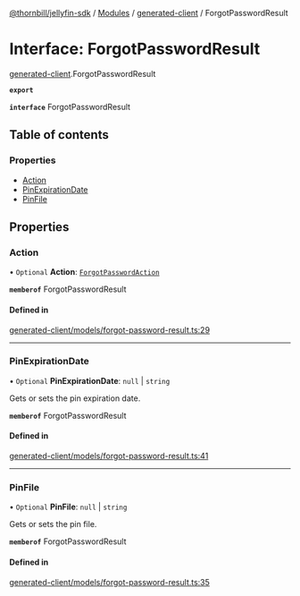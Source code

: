 [@thornbill/jellyfin-sdk](../README.md) / [Modules](../modules.md) / [generated-client](../modules/generated_client.md) / ForgotPasswordResult

# Interface: ForgotPasswordResult

[generated-client](../modules/generated_client.md).ForgotPasswordResult

**`export`**

**`interface`** ForgotPasswordResult

## Table of contents

### Properties

- [Action](generated_client.ForgotPasswordResult.md#action)
- [PinExpirationDate](generated_client.ForgotPasswordResult.md#pinexpirationdate)
- [PinFile](generated_client.ForgotPasswordResult.md#pinfile)

## Properties

### Action

• `Optional` **Action**: [`ForgotPasswordAction`](../enums/generated_client.ForgotPasswordAction.md)

**`memberof`** ForgotPasswordResult

#### Defined in

[generated-client/models/forgot-password-result.ts:29](https://github.com/thornbill/jellyfin-sdk-typescript/blob/c68c853/src/generated-client/models/forgot-password-result.ts#L29)

___

### PinExpirationDate

• `Optional` **PinExpirationDate**: ``null`` \| `string`

Gets or sets the pin expiration date.

**`memberof`** ForgotPasswordResult

#### Defined in

[generated-client/models/forgot-password-result.ts:41](https://github.com/thornbill/jellyfin-sdk-typescript/blob/c68c853/src/generated-client/models/forgot-password-result.ts#L41)

___

### PinFile

• `Optional` **PinFile**: ``null`` \| `string`

Gets or sets the pin file.

**`memberof`** ForgotPasswordResult

#### Defined in

[generated-client/models/forgot-password-result.ts:35](https://github.com/thornbill/jellyfin-sdk-typescript/blob/c68c853/src/generated-client/models/forgot-password-result.ts#L35)
